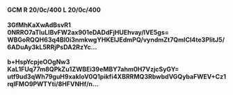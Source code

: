 #### GCM R 20/0c/400 L 20/0c/400
**3GfMhKaXwAdBsvR1**<br/>**0NRRO7aTIuLlBvFW2ax901eDADdFjHUEhvay/lVE5gs=**<br/>**WBGoRQQH63q4Bl0i3nmkwgYHKElJEdmPQ/vyndmZt7QmICl4te3PIitJ5/6ADuAy3kL5RRjPsDA2RzYc...**<br/><br/>
**b+HspYcpjeOOgNw3**<br/>**KaL1FUq77m8QPkZu1ZWBEi39eMBY7ahm0H7VzjcSyGY=**<br/>**utf9ud3qWh79guH9xakIoV0Q1pikfi4XBRRMQ3RbwbdVGQybaFWEV+Cz1rqIFMO9PWTYti/8HFVNHf/n...**